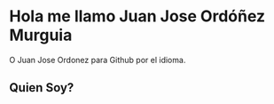 # Hola  me llamo Juan Jose Ordóñez Murguia
O Juan Jose Ordonez para Github por el idioma.
## Quien Soy?
